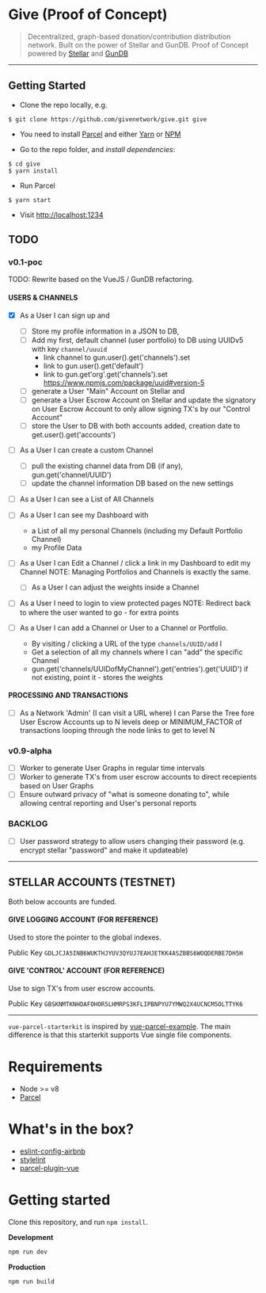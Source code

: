 # Give (Proof of Concept)

> Decentralized, graph-based donation/contribution distribution network. Built on the power of Stellar and GunDB. Proof of Concept powered by [Stellar](https://stellar.org) and [GunDB](http://gun.js.org/)


---

## Getting Started

* Clone the repo locally, e.g.
```
$ git clone https://github.com/givenetwork/give.git give
```

* You need to install [Parcel](https://parceljs.org/getting_started.html) and either [Yarn](https://yarnpkg.com/lang/en/) or [NPM](https://www.npmjs.com/)

* Go to the repo folder, and _install dependencies_:
```
$ cd give
$ yarn install
```

* Run Parcel
```
$ yarn start
```

* Visit [http://localhost:1234](http://localhost:1234)


## TODO

### v0.1-poc

TODO: Rewrite based on the VueJS / GunDB refactoring.

#### USERS & CHANNELS

- [x] As a User I can sign up and
    - [ ] Store my profile information in a JSON to DB,
    - [ ] Add my first, default channel (user portfolio) to DB using UUIDv5 with key `channel/uuuid`
        - link channel to gun.user().get('channels').set
        - link to gun.user().get('default')
        - link to gun.get'org'.get('channels').set
        https://www.npmjs.com/package/uuid#version-5
    - [ ] generate a User "Main" Account on Stellar and
    - [ ] generate a User Escrow Account on Stellar and update the signatory on User Escrow Account to only allow signing TX's by our "Control Account"
    - [ ] store the User to DB with both accounts added, creation date to get.user().get('accounts')

- [ ] As a User I can create a custom Channel
    - [ ] pull the existing channel data from DB (if any), gun.get('channel/UUID')
    - [ ] update the channel information DB based on the new settings

- [ ] As a User I can see a List of All Channels
- [ ] As a User I can see my Dashboard with
  - a List of all my personal Channels (including my Default Portfolio Channel)
  - my Profile Data

- [ ] As a User I can Edit a Channel / click a link in my Dashboard to edit my Channel
  NOTE: Managing Portfolios and Channels is exactly the same.
  - [ ] As a User I can adjust the weights inside a Channel

- [ ] As a User I need to login to view protected pages
  NOTE: Redirect back to where the user wanted to go - for extra points

- [ ] As a User I can add a Channel or User to a Channel or Portfolio.
  - By visiting / clicking a URL of the type `channels/UUID/add` I
  - Get a selection of all my channels where I can "add" the specific Channel
  - gun.get('channels/UUIDofMyChannel').get('entries').get('UUID') if not existing, point it - stores the weights



#### PROCESSING AND TRANSACTIONS

- [ ] As a Network 'Admin' (I can visit a URL where) I can Parse the Tree fore User Escrow Accounts up to N levels deep or MINIMUM_FACTOR of transactions looping through the node links to get to level N

### v0.9-alpha
- [ ] Worker to generate User Graphs in regular time intervals
- [ ] Worker to generate TX's from user escrow accounts to direct recepients based on User Graphs
- [ ] Ensure outward privacy of "what is someone donating to", while allowing central reporting and User's personal reports

### BACKLOG
- [ ] User password strategy to allow users changing their password (e.g. encrypt stellar "password" and make it updateable)


---


## STELLAR ACCOUNTS (TESTNET)

Both below accounts are funded.

#### GIVE LOGGING ACCOUNT (FOR REFERENCE)

Used to store the pointer to the global indexes.

Public Key	`GDLJCJA5INB6WUKTHJYUV3QYUJ7EAHJETKK4ASZBBS6WOQDERBE7DH5H`


#### GIVE 'CONTROL' ACCOUNT (FOR REFERENCE)

Use to sign TX's from user escrow accounts.

Public Key	`GBSKNMTKNHDAFOHOR5LHMRPS3KFLIPBNPYU7YMWQ2X4UCNCM5OLTTYK6`


---

`vue-parcel-starterkit` is inspired by [vue-parcel-example](https://github.com/rohitkrai03/vue-parcel-example).
The main difference is that this starterkit supports Vue single file components.

# Requirements

- Node >= v8
- [Parcel](https://parceljs.org)

# What's in the box?

- [eslint-config-airbnb](https://github.com/airbnb/javascript/tree/master/packages/eslint-config-airbnb)
- [stylelint](https://github.com/stylelint/stylelint)
- [parcel-plugin-vue](https://github.com/lc60005457/parcel-plugin-vue)

# Getting started

Clone this repository, and run `npm install`.

**Development**
```bash
npm run dev
```

**Production**
```bash
npm run build
```
